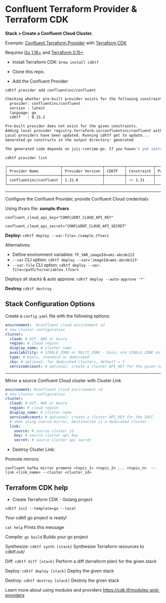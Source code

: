 # Confluent Terraform Provider & Terraform CDK

**Stack > Create a Confluent Cloud Cluster.**

Example: [Confluent Terraform Provider](https://registry.terraform.io/providers/confluentinc/confluent/latest/docs) with [Terraform CDK](https://developer.hashicorp.com/terraform/cdktf)

Requires [Go 1.16+](https://golang.org/doc/install) and [Terraform 0.15+](https://www.terraform.io/downloads.html)

- Install Terraform CDK: `brew install cdktf`

- Clone this repo.

- Add the Confluent Provider

`cdktf provider add confluentinc/confluent`

```sh
Checking whether pre-built provider exists for the following constraints:
  provider: confluentinc/confluent
  version : latest
  language: go
  cdktf   : 0.15.2

Pre-built provider does not exist for the given constraints.
Adding local provider registry.terraform.io/confluentinc/confluent with version constraint undefined to cdktf.json
Local providers have been updated. Running cdktf get to update...
Generated go constructs in the output directory: generated

The generated code depends on jsii-runtime-go. If you haven't yet installed it, you can run go mod tidy to automatically install it.
```

`cdktf provider list`

```sh
┌────────────────────────┬──────────────────┬─────────┬────────────┬──────────────────────────────────────────────────┬─────────────────┐
│ Provider Name          │ Provider Version │ CDKTF   │ Constraint │ Package Name                                     │ Package Version │
├────────────────────────┼──────────────────┼─────────┼────────────┼──────────────────────────────────────────────────┼─────────────────┤
│ confluentinc/confluent │ 1.31.0           │         │ ~> 1.31    │                                                  │                 │
└────────────────────────┴──────────────────┴─────────┴────────────┴──────────────────────────────────────────────────┴─────────────────┘
```

---

Configure the Confluent Provider, provide Confluent Cloud credentials

Using tfvars file:  **sample.tfvars**

```hcl
confluent_cloud_api_key="CONFLUENT_CLOUD_API_KEY" 

confluent_cloud_api_secret="CONFLUENT_CLOUD_API_SECRET"
```

**Deploy:** `cdktf deploy --var-file=./sample.tfvars` 

Alternatives:

- Define environment variables: `TF_VAR_imageId=ami-abcde123`
- `--var` CLI option: `cdktf deploy --var='imageId=ami-abcde123'`
- `--var-file` CLI option: `cdktf deploy --var-file=/path/to/variables.tfvars`

Deploys all stacks & auto approve: `cdktf deploy --auto-approve '*'`  

**Destroy** `cdktf destroy`

## Stack Configuration Options

Create a `config.yaml` file with the following options:

```yaml
environment:  #confluent cloud environment id
# new cluster configuration
cluster: 
  cloud: # GCP, AWS or Azure
  region: # cloud region
  display_name: # cluster name
  availability: # SINGLE_ZONE or MULTI_ZONE - basic are SINGLE_ZONE only. 
  type: # basic, standard or dedicated
  cku: # optional: for dedicated clusters, default = 1
  serviceAccount: # optional: create a cluster API_KEY for the given service account name.
```

---

Mirror a source Confluent Cloud cluster with Cluster Link 

```yaml
environment: #confluent cloud environment id
# new cluster configuration
cluster: 
  cloud: # GCP, AWS or Azure
  region: # cloud region
  display_name: # cluster name 
  serviceAccount: # optional: create a cluster API_KEY for the SACC.
  # when using source mirror, destination is a dedicated cluster
  link:
    source: # source cluster id 
    key: # source cluster api key 
    secret: # source cluster api secret
```

* Destroy Cluster Link: 

Promote mirrors: 

`confluent kafka mirror promote <topic_1> <topic_2> ... <topic_n>  --link <link_name> --cluster <cluster_id>`
 

## Terraform CDK help

- Create Terraform CDK - Golang project

`cdktf init --template=go --local`

Your cdktf go project is ready!

  `cat help`                Prints this message

  Compile:
    `go build`              Builds your go project

  Synthesize:
    `cdktf synth [stack]`   Synthesize Terraform resources to cdktf.out/

  Diff:
    `cdktf diff [stack]`    Perform a diff (terraform plan) for the given stack

  Deploy:
    `cdktf deploy [stack]`  Deploy the given stack

  Destroy:
    `cdktf destroy [stack]` Destroy the given stack

  Learn more about using modules and providers <https://cdk.tf/modules-and-providers>




